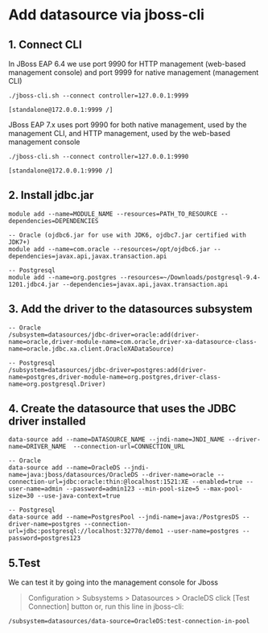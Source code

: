 # Add datasource via jboss-cli

## 1. Connect CLI

In JBoss EAP 6.4 we use port 9990 for HTTP management (web-based management console) and port 9999 for native management (management CLI)

```
./jboss-cli.sh --connect controller=127.0.0.1:9999

[standalone@172.0.0.1:9999 /]
```

JBoss EAP 7.x uses port 9990 for both native management, used by the management CLI, and HTTP management, used by the web-based management console

```
./jboss-cli.sh --connect controller=127.0.0.1:9990

[standalone@172.0.0.1:9990 /]
```

## 2. Install jdbc.jar

```
module add --name=MODULE_NAME --resources=PATH_TO_RESOURCE --dependencies=DEPENDENCIES

-- Oracle (ojdbc6.jar for use with JDK6, ojdbc7.jar certified with JDK7+)
module add --name=com.oracle --resources=/opt/ojdbc6.jar --dependencies=javax.api,javax.transaction.api

-- Postgresql
module add --name=org.postgres --resources=~/Downloads/postgresql-9.4-1201.jdbc4.jar --dependencies=javax.api,javax.transaction.api
```

## 3. Add the driver to the datasources subsystem

```
-- Oracle
/subsystem=datasources/jdbc-driver=oracle:add(driver-name=oracle,driver-module-name=com.oracle,driver-xa-datasource-class-name=oracle.jdbc.xa.client.OracleXADataSource)

-- Postgresql
/subsystem=datasources/jdbc-driver=postgres:add(driver-name=postgres,driver-module-name=org.postgres,driver-class-name=org.postgresql.Driver)
```

## 4. Create the datasource that uses the JDBC driver installed

```
data-source add --name=DATASOURCE_NAME --jndi-name=JNDI_NAME --driver-name=DRIVER_NAME  --connection-url=CONNECTION_URL

-- Oracle
data-source add --name=OracleDS --jndi-name=java:jboss/datasources/OracleDS --driver-name=oracle --connection-url=jdbc:oracle:thin:@localhost:1521:XE --enabled=true --user-name=admin --password=admin123 --min-pool-size=5 --max-pool-size=30 --use-java-context=true

-- Postgresql
data-source add --name=PostgresPool --jndi-name=java:/PostgresDS --driver-name=postgres --connection-url=jdbc:postgresql://localhost:32770/demo1 --user-name=postgres --password=postgres123
```

## 5.Test

We can test it by going into the management console for Jboss

> Configuration > Subsystems > Datasources > OracleDS click [Test Connection] button
> or, run this line in jboss-cli:

```
/subsystem=datasources/data-source=OracleDS:test-connection-in-pool
```
